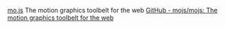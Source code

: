 
[mo.js](https://mojs.github.io/)
The motion graphics toolbelt for the web
[GitHub - mojs/mojs: The motion graphics toolbelt for the web](https://github.com/mojs/mojs)
